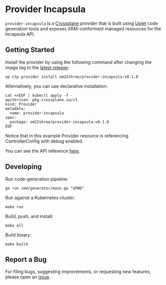 # Provider Incapsula

`provider-incapsula` is a [Crossplane](https://crossplane.io/) provider that
is built using [Upjet](https://github.com/crossplane/upjet) code
generation tools and exposes XRM-conformant managed resources for the
Incapsula API.

## Getting Started

Install the provider by using the following command after changing the image tag
to the [latest release](https://marketplace.upbound.io/providers/om22shree/provider-incapsula):
```
up ctp provider install om22shree/provider-incapsula:v0.1.0
```

Alternatively, you can use declarative installation:
```
cat <<EOF | kubectl apply -f -
apiVersion: pkg.crossplane.io/v1
kind: Provider
metadata:
  name: provider-incapsula
spec:
  package: om22shree/provider-incapsula:v0.1.0
EOF
```

Notice that in this example Provider resource is referencing ControllerConfig with debug enabled.

You can see the API reference [here](https://doc.crds.dev/github.com/om22shree/provider-incapsula).

## Developing

Run code-generation pipeline:
```console
go run cmd/generator/main.go "$PWD"
```

Run against a Kubernetes cluster:

```console
make run
```

Build, push, and install:

```console
make all
```

Build binary:

```console
make build
```

## Report a Bug

For filing bugs, suggesting improvements, or requesting new features, please
open an [issue](https://github.com/om22shree/provider-incapsula/issues).
